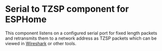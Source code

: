 # Serial to TZSP component for ESPHome

This component listens on a configured serial port for fixed length packets and retransmits them to a network address as TZSP packets which can be viewed in [Wireshark](https://www.wireshark.org/) or other tools.


